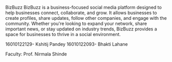 BizBuzz
BizBuzz is a business-focused social media platform designed to help businesses connect, collaborate, and grow. It allows businesses to create profiles, share updates, follow other companies, and engage with the community. Whether you're looking to expand your network, share important news, or stay updated on industry trends, BizBuzz provides a space for businesses to thrive in a social environment.

16010122129- Kshitij Pandey
16010122093- Bhakti Lahane

Faculty: Prof. Nirmala Shinde
